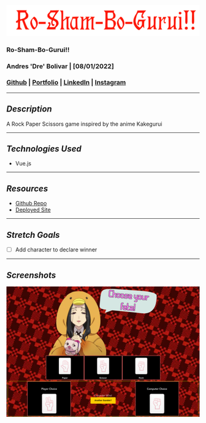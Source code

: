 ![Image](src/assets/rsbg.png)
### **Ro-Sham-Bo-Gurui!!**
### Andres 'Dre' Bolivar | [08/01/2022]
### [Github](http://www.github.com/drebolivar) | [Portfolio](http://drebolivar.github.io/portfolio) | [LinkedIn](http://www.linkedin.com/in/drebolivar) | [Instagram](http://www.instagram.com/dredose) 
---
## **_Description_**
A Rock Paper Scissors game inspired by the anime Kakegurui

---
## **_Technologies Used_**
- Vue.js

---
## **_Resources_**
- [Github Repo](https://github.com/drebolivar/Ro-Sham-Bo-Gurui)
- [Deployed Site](https://roshambogurui.netlify.app/)

---
## **_Stretch Goals_**
- [ ] Add character to declare winner

---
## **_Screenshots_**
![Image](src/assets/roshambogurui.png)
